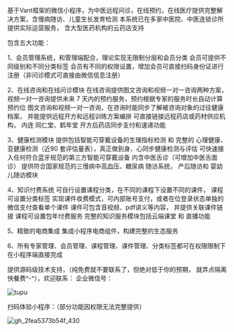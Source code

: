 基于Vant框架的微信小程序，为中医远程问诊，在线预约，在线医疗提供完整解决方案，含慢病随访、儿童生长发育检测
本系统已在多家中医院、中医连锁诊所提供实际运营服务， 含大型医药机构的云药店支持

包含五大功能：

1、会员管理系统，和管理端配合，理论实现无限制分层和会员分类
    会员可提供不同级别和不同分类标签
    会员有不同的权限设置，增加会员可直接扫码身份证进行注册（非问诊模式可直接由微信信息注册）
    
    
2、在线咨询和在线问诊模块
   在线咨询提供图文咨询和视频一对一咨询两种方案， 视频一对一咨询提供未来 7 天内的预约服务，预约根据专家的服务时长自动计算预约位
   图文咨询和视频一对一咨询，在咨询时能同步了解被咨询对象的过往健康档案， 并能提供远程开方和远程训练方案编排
   可直接链接远程药店或药材供应机构， 内连 同仁堂、鹤年堂 开方后药店同步支付和速递功能
   
   
3、健康检测模块
   提供包括智能可穿戴设备的生理指标检测 和 完整的 心理健康、亚健康检测（近90 套评估量表），真正做到身、心同步健康检测与评估
   可快速接入任何符合蓝牙规范的第三方智能可穿戴设备
   内含中医舌诊（可增加中医舌面诊）
   提供符合国家规范的三慢病中高血压、糖尿病 随访系统， 产后随访和 婴幼儿随访模块
   
   
4、知识付费系统
   可自行设置课程分类，在不同的课程下设置不同的课件， 课程可设置分类标签
   实现课件收费模式，可内部账号支付，或者在位登录状态单独的微信支付查看单个课件
   课件可包含音视频、pdf讲义等内容， 并提供关联课件链接
   课程可设置包年付费服务
   完整的知识服务模块包括云端课堂 和 直播功能
   
   
5、精致的电商集成
   集成小程序电商组件，构建完整的生态服务
   
   
6、所有专家管理、会员管理、课程管理、课件管理、分类标签都可在权限限制下在小程序端直接完成


提供源码级技术支持，（纯免费就不要联系了，但绝对低于你的预期， 就弄点隔离快餐费^-^），欢迎联系： 企业微信号：

![tupu](https://user-images.githubusercontent.com/4464947/200158121-60f5e94d-4c9c-4b05-b508-dba0a5b05c5e.png)

扫码体验小程序：（部分功能因权限无法完整提供）

![gh_2fea5373b54f_430](https://user-images.githubusercontent.com/4464947/200157857-ebc15c0b-48f0-4307-a9b5-743bb64a3e55.jpg)
